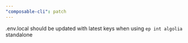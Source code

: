 ```yaml
---
"composable-cli": patch
---
```


.env.local should be updated with latest keys when using `ep int algolia` standalone
